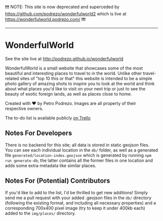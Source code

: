 ❗️❗️❗️ NOTE: This site is now deprecated and superceded by https://github.com/podrezo/wonderfulworld2 which is live at https://wonderfulworld.podrezo.com/ ❗️❗️❗️

-----------------

# WonderfulWorld

See the site live at http://podrezo.github.io/wonderfulworld

WonderfulWorld is a small website that showcases some of the most beautiful and interesting places to travel to in the world. Unlike other travel-related sites of "top 10 this or that" this website is intended to be a simple photo gallery of amazing shots to inspire you to look at the world and think about what places you'd like to visit on your next trip or just to see the beauty of exotic foreign lands, as well as places close to home.

Created with :heart: by Petro Podrezo. Images are all property of their respective owners.

The to-do list is available publicly [on Trello](https://trello.com/b/UMuXFHMO/wonderfulworld)

## Notes For Developers
There is no backend for this site; all data is stored in static geojson files. You can see each individual location in the `db/` folder, as well as a generated file `generated/location-index.geojson` which is generated by running `npm run generate-db`; the latter contains all the former files in one location and adds some extra metadata like similar places.

## Notes For (Potential) Contributors
If you'd like to add to the list, I'd be thrilled to get new additions! Simply send me a pull request with your added .geojson files in the `db/` directory (following the existing format, and including all necessary properties) and a corresponding 700x400 pixel image (try to keep it under 400kb each) added to the `img/places/` directory.
